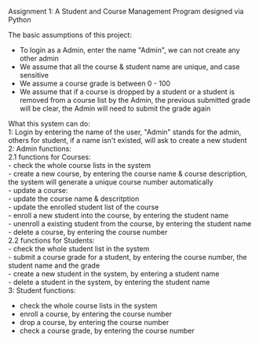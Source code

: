 Assignment 1: A Student and Course Management Program designed via Python  

The basic assumptions of this project:  
- To login as a Admin, enter the name "Admin", we can not create any other admin  
- We assume that all the course & student name are unique, and case sensitive  
- We assume a course grade is between 0 - 100
- We assume that if a course is dropped by a student or a student is removed from a course list by the Admin, the previous submitted grade will be clear, the Admin will need to submit the grade again  

What this system can do:   
1: Login by entering the name of the user, "Admin" stands for the admin, others for student, if a name isn't existed, will ask to create a new student  
2: Admin functions:  
  2.1 functions for Courses:  
    - check the whole course lists in the system  
    - create a new course, by entering the course name & course description, the system will generate a unique course number automatically  
    - update a course:  
       - update the course name & descritption  
       - update the enrolled student list of the course  
          - enroll a new student into the course, by entering the student name  
          - unenroll a existing student from the course, by entering the student name  
    - delete a course, by entering the course number  
  2.2 functions for Students:  
    - check the whole student list in the system  
    - submit a course grade for a student, by entering the course number, the student name and the grade  
    - create a new student in the system, by entering a student name  
    - delete a student in the system, by entering the student name  
3: Student functions:
  - check the whole course lists in the system  
  - enroll a course, by entering the course number  
  - drop a course, by entering the course number
  - check a course grade, by entering the course number
        
